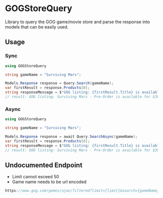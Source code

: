 # GOGStoreQuery
Library to query the GOG game/movie store and parse the response into models that can be easily used.

## Usage
### Sync
```csharp
using GOGStoreQuery

string gameName = "Surviving Mars";

Models.Response response = Query.Search(gameName);
var firstResult = response.Products[0];
string responseMessage = $"GOG listing: {firstResult.Title} is available for ${firstResult.Price.FinalAmount}. You can find it here: https://gog.com/{firstResult.Url}";
// result: GOG listing: Surviving Mars - Pre-Order is available for $39.99. You can find it here: https://www.gog.com//game/surviving_mars
```

### Async
```csharp
using GOGStoreQuery

string gameName = "Surviving Mars";

Models.Response response = await Query.SearchAsync(gameName);
var firstResult = response.Products[0];
string responseMessage = $"GOG listing: {firstResult.Title} is available for ${firstResult.Price.FinalAmount}. You can find it here: https://gog.com/{firstResult.Url}";
// result: GOG listing: Surviving Mars - Pre-Order is available for $39.99. You can find it here: https://www.gog.com//game/surviving_mars
```

## Undocumented Endpoint
 - Limit cannot exceed 50
 - Game name needs to be url encoded
```csharp
https://www.gog.com/games/ajax/filtered?limit={limit}&search={gameName}
```
